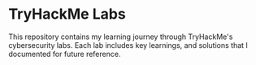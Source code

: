# TryHackMe Labs

This repository contains my learning journey through TryHackMe's cybersecurity labs. Each lab includes key learnings, and solutions that I documented for future reference.
